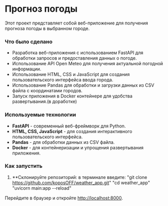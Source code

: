 # Прогноз погоды

Этот проект представляет собой веб-приложение для получения прогноза погоды в выбранном городе.

### Что было сделано

- Разработка веб-приложения с использованием FastAPI для обработки запросов и предоставления данных о погоде.
- Использование API Open Meteo для получения актуальной погодной информации.
- Использование HTML, CSS и JavaScript для создания пользовательского интерфейса  ввода города.
- Использование Pandas для обработки и загрузки данных из CSV файла с координатами городов.
- Запуск приложения в Docker контейнере для удобства развертывания.(в доработке)

### Используемые технологии

- **FastAPI** - современный веб-фреймворк для Python.
- **HTML, CSS, JavaScript** - для создания интерактивного пользовательского интерфейса.
- **Pandas** - для обработки данных из CSV файла.
- **Docker** - для контейнеризации и упрощения развертывания приложения.

### Как запустить

1. **Склонируйте репозиторий:
в терминале введите:
    "git clone https://github.com/koposOFF/weather_app.git"
    "cd weather_app"
    "uvicorn main:app --reload"

Перейдите в браузер и откройте [http://localhost:8000](http://localhost:8000).
